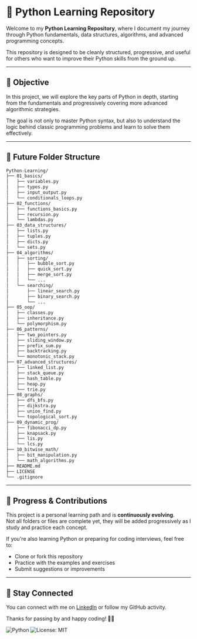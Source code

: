 # 🐍 Python Learning Repository

Welcome to my **Python Learning Repository**, where I document my journey through Python fundamentals, data structures, algorithms, and advanced programming concepts.

This repository is designed to be cleanly structured, progressive, and useful for others who want to improve their Python skills from the ground up.

---

## 🧭 Objective

In this project, we will explore the key parts of Python in depth, starting from the fundamentals and progressively covering more advanced algorithmic strategies.

The goal is not only to master Python syntax, but also to understand the logic behind classic programming problems and learn to solve them effectively.

---

## 📁 Future Folder Structure

```bash
Python-Learning/
├── 01_basics/
│   ├── variables.py
│   ├── types.py
│   ├── input_output.py
│   └── conditionals_loops.py
├── 02_functions/
│   ├── functions_basics.py
│   ├── recursion.py
│   └── lambdas.py
├── 03_data_structures/
│   ├── lists.py
│   ├── tuples.py
│   ├── dicts.py
│   └── sets.py
├── 04_algorithms/
│   ├── sorting/
│   │   ├── bubble_sort.py
│   │   ├── quick_sort.py
│   │   ├── merge_sort.py
│   │   └── ...
│   └── searching/
│       ├── linear_search.py
│       ├── binary_search.py
│       └── ...
├── 05_oop/
│   ├── classes.py
│   ├── inheritance.py
│   └── polymorphism.py
├── 06_patterns/
│   ├── two_pointers.py
│   ├── sliding_window.py
│   ├── prefix_sum.py
│   ├── backtracking.py
│   └── monotonic_stack.py
├── 07_advanced_structures/
│   ├── linked_list.py
│   ├── stack_queue.py
│   ├── hash_table.py
│   ├── heap.py
│   └── trie.py
├── 08_graphs/
│   ├── dfs_bfs.py
│   ├── dijkstra.py
│   ├── union_find.py
│   └── topological_sort.py
├── 09_dynamic_prog/
│   ├── fibonacci_dp.py
│   ├── knapsack.py
│   ├── lis.py
│   └── lcs.py
├── 10_bitwise_math/
│   ├── bit_manipulation.py
│   └── math_algorithms.py
├── README.md
├── LICENSE
└── .gitignore
```

---

## 🚀 Progress & Contributions

This project is a personal learning path and is **continuously evolving**.  
Not all folders or files are complete yet, they will be added progressively as I study and practice each concept.

If you're also learning Python or preparing for coding interviews, feel free to:

- Clone or fork this repository
- Practice with the examples and exercises
- Submit suggestions or improvements

---

## 🙌 Stay Connected

You can connect with me on [LinkedIn](https://www.linkedin.com/in/hugo-rdg/) or follow my GitHub activity.

Thanks for passing by and happy coding! 🚀🐍


![Python](https://img.shields.io/badge/Python-3.10-blue.svg)
![License: MIT](https://img.shields.io/badge/License-MIT-yellow.svg)
